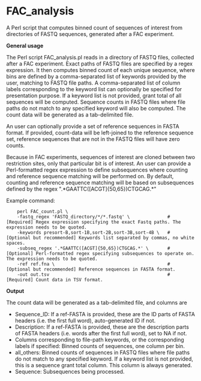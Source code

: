 # FAC_analysis

A Perl script that computes binned count of sequences of interest from directories of FASTQ sequences, generated after a FAC experiment.

**General usage**

The Perl script FAC_analysis.pl reads in a directory of FASTQ files, collected after a FAC experiment. Exact paths of FASTQ files are specified by a regex expression. It then computes binned count of each unique sequence, where bins are defined by a comma-separated list of keywords provided by the user, matching to FASTQ file paths. A comma-separated list of column labels corresponding to the keyword list can optionally be specified for presentation purpose. If a keyword list is not provided, grant total of all sequences will be computed. Sequence counts in FASTQ files where file paths do not match to any specified keyword will also be computed. The count data will be generated as a tab-delimited file. 

An user can optionally provide a set of reference sequences in FASTA format. If provided, count-data will be left-joined to the reference sequence set, reference sequences that are not in the FASTQ files will have zero counts.

Because in FAC experiments, sequences of interest are cloned between two restriction sites, only that particular bit is of interest. An user can provide a Perl-formatted regex expression to define subsequences where counting and reference sequence matching will be performed on. By default, counting and reference sequence matching will be based on subsequences defined by the regex ".\*GAATTC([ACGT]{50,65})CTGCAG.\*"

Example command:

        perl FAC_count.pl \
        -fastq_regex 'FASTQ_directory/*/*.fastq' \              # [Required] Regex expression specifying the exact Fastq paths. The expression needs to be quoted. 
        -keywords presort-B,sort-1B,sort-2B,sort-3B,sort-4B \   # [Optional but recommended] Keywords list separated by commas, no white spaces.
        -subseq_regex '.*GAATTC([ACGT]{50,65})CTGCAG.*' \       # [Optional] Perl-formatted regex specifying subsequences to operate on. The expression needs to be quoted.
        -ref ref.fna \                                          # [Optional but recommended] Reference sequences in FASTA format.
        -out out.tsv                                            # [Required] Count data in TSV format.

**Output**

The count data will be generated as a tab-delimited file, and columns are

- Sequence_ID: If a ref-FASTA is provided, these are the ID parts of FASTA headers (i.e. the first full word), auto-generated ID if not.
- Description: If a ref-FASTA is provided, these are the description parts of FASTA headers (i.e. words after the first full word), set to NA if not.
- Columns corresponding to file-path keywords, or the corresponding labels if specified: Binned counts of sequences, one column per bin.
- all_others: Binned counts of sequences in FASTQ files where file paths do not match to any specified keyword. If a keyword list is not provided, this is a sequence grant total column. This column is always generated.
- Sequence: Subsequences being processed.
